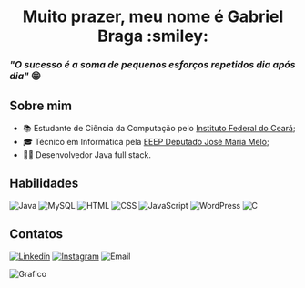<h1 align=center>Muito prazer, meu nome é Gabriel Braga :smiley:</h1>

### *"O sucesso é a soma de pequenos esforços repetidos dia após dia"* :grin:

## Sobre mim
* :books: Estudante de Ciência da Computação pelo [Instituto Federal do Ceará](https://ifce.edu.br);
* :mortar_board: Técnico em Informática pela [EEEP Deputado José Maria Melo](http://eeepdepjosemariamelo.blogspot.com/);
* :man_technologist: Desenvolvedor Java full stack.

## Habilidades
![Java](https://img.shields.io/badge/Java-orange?style=for-the-badge&logo=java&logoColor=white)
![MySQL](https://img.shields.io/badge/MySQL-white?style=for-the-badge&logo=mysql&logoColor=blue)
![HTML](https://img.shields.io/badge/HTML%205-orange?style=for-the-badge&logo=html5&logoColor=white)
![CSS](https://img.shields.io/badge/CSS%203-blue?style=for-the-badge&logo=css3&logoColor=white)
![JavaScript](https://img.shields.io/badge/JavaScript-yellow?style=for-the-badge&logo=javascript&logoColor=white)
![WordPress](https://img.shields.io/badge/Wordpress-blue?style=for-the-badge&logo=wordpress&logoColor=white)
![C](https://img.shields.io/badge/C-lightgray?style=for-the-badge&logo=c&logoColor=white)

## Contatos
[![Linkedin](https://img.shields.io/badge/-LinkedIn-blue?style=flat-square&logo=Linkedin&logoColor=white)](https://www.linkedin.com/in/f-gabriel-braga/)
[![Instagram](https://img.shields.io/badge/-Instagram-violet?style=flat-square&logo=Instagram&logoColor=white)](https://www.instagram.com/_Gabriel_Bra/)
![Email](https://img.shields.io/badge/-braagaa.inf@hotmail.com-blue?style=flat-square&logo=microsoft-outlook&logoColor=white)

![Grafico](https://github-readme-stats.vercel.app/api?username=F-Gabriel-Braga&show_icons=true&theme=great-gatsby&custom_title=Gabriel%20Braga%20GitHub%20status)
